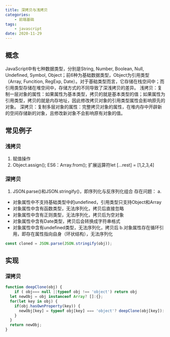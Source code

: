 ```yaml
---
title: 深拷贝与浅拷贝
categories:
    - 前端基础
tags: 
    - javascript
date: 2020-11-29
---
```


## 概念
JavaScript中有七种数据类型，分别是String, Number, Boolean, Null, Undefined, Symbol, Object；前6种为基础数据类型，Object为引用类型（Array, Funcition, RegExp, Date）。对于基础类型而言，它存储在栈空间中；而引用类型存储在堆空间中，存储方式的不同导致了深浅拷贝的差异。
浅拷贝：复制一层对象的属性：如果属性为基本类型，拷贝的就是基本类型的值；如果属性为引用类型，拷贝的就是内存地址，因此修改拷贝对象的引用类型属性会影响原先的对象。
深拷贝：复制多层对象的属性：完整拷贝对象的属性，在堆内存中开辟新的空间存储新的对象，且修改新对象不会影响原有对象的值。


## 常见例子
### 浅拷贝
1. 赋值操作
2. Object.assign();
ES6：Array.from(); 扩展运算符let [...rest] = [1,2,3,4]
### 深拷贝
1. JSON.parse()和JSON.stringify()，即序列化与反序列化组合
存在问题：
a.
* 对象属性中不支持基础类型中的undefined，引用类型只支持Object和Array
* 对象属性中含有函数类型，无法序列化，拷贝后直接忽略
* 对象属性中含有正则类型，无法序列化，拷贝后为空对象
* 对象属性中含有Date类型，拷贝后会转换成字符串格式
* 对象属性中含有undefined类型，无法序列化，拷贝后
b.对象属性存在循环引用，即存在属性指向自身（环状结构），无法序列化
```javascript
const cloned = JSON.parse(JSON.stringify(obj));
```


## 实现
### 深拷贝
```javascript
function deepClone(obj) {
	if ( obj=== null ||typeof obj !== 'object') return obj
  let newObj = obj instanceof Array? []:{};
  for(let key in obj) {
    if(obj.hasOwnProperty(key)) {
      newObj[key] = typeof obj[key] === 'object'? deepClone(obj[key]): obj[key];
    }
  }
  return newObj;
}

```
### 
